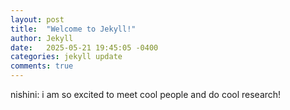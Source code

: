 ```yaml
---
layout: post
title:  "Welcome to Jekyll!"
author: Jekyll
date:   2025-05-21 19:45:05 -0400
categories: jekyll update
comments: true
---
```


nishini: i am so excited to meet cool people and do cool research!
